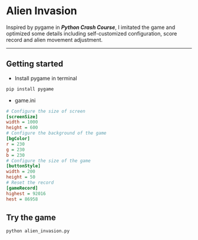 # Alien Invasion

Inspired by pygame in ***Python Crash Course***, I imitated the game and optimized some details including self-customized configuration, score record and alien movement adjustment.

-----

## Getting started

* Install pygame in terminal

```bash
pip install pygame
```

* game.ini

```ini
# Configure the size of screen
[screenSize]
width = 1000
height = 600
# Configure the background of the game
[bgColor]
r = 230
g = 230
b = 230
# Configure the size of the game
[buttonStyle]
width = 200
height = 50
# Reset the record
[gameRecord]
highest = 92016
hest = 86958
```

## Try the game

```bash
python alien_invasion.py
```

